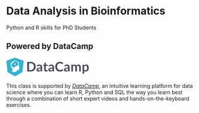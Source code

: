 # Data Analysis in Bioinformatics

Python and R skills for PhD Students



## Powered by DataCamp

[![DataCamp](DataCamp-50px.png)](https://datacamp.com/)

This class is supported by *[DataCamp](https://datacamp.com/)*, an intuitive learning platform for data science where you can
learn R, Python and SQL the way you learn best through a combination of short expert videos 
and hands-on-the-keyboard exercises. 
